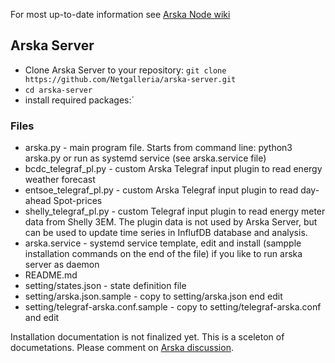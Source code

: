 For most up-to-date information see [Arska Node wiki](https://github.com/Netgalleria/arska-node/wiki)







## Arska Server

* Clone Arska Server to your repository: `git clone https://github.com/Netgalleria/arska-server.git`
* `cd arska-server`
* install required packages:´


### Files
* arska.py - main program file. Starts from command line:  python3 arska.py or run as systemd service (see arska.service file)
* bcdc_telegraf_pl.py - custom Arska Telegraf input plugin to read energy weather forecast
* entsoe_telegraf_pl.py - custom Arska Telegraf input plugin to read day-ahead Spot-prices
* shelly_telegraf_pl.py - custom Telegraf input plugin to read energy meter data from Shelly 3EM. The plugin data is not used by Arska Server, but can be used to update time series in InflufDB database and analysis. 
* arska.service - systemd service template, edit and install (sampple installation commands on the end of the file) if you like to run arska server as daemon
* README.md  
* setting/states.json  - state definition file
* setting/arska.json.sample - copy to setting/arska.json end edit
* setting/telegraf-arska.conf.sample - copy to setting/telegraf-arska.conf and edit

Installation documentation is not finalized yet. This is a sceleton of documetations. Please comment on [Arska discussion](https://github.com/Netgalleria/arska-node/discussions).
